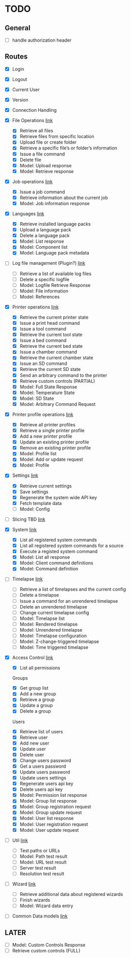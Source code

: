 # TODO

## General

- [ ] handle authorization header

## Routes

- [x] Login
- [x] Logout
- [x] Current User
- [x] Version
- [x] Connection Handling
- [x] File Operations [link](https://docs.octoprint.org/en/master/api/files.html)
  - [x] Retrieve all files
  - [x] Retrieve files from specific location
  - [x] Upload file or create folder
  - [x] Retrieve a specific file’s or folder’s information
  - [x] Issue a file command
  - [x] Delete file
  - [x] Model: Upload response
  - [x] Model: Retrieve response
- [x] Job operations [link](https://docs.octoprint.org/en/master/api/job.html)
  - [x] Issue a job command
  - [x] Retrieve information about the current job
  - [x] Model: Job information response
- [x] Languages [link](https://docs.octoprint.org/en/master/api/languages.html)
  - [x] Retrieve installed language packs
  - [x] Upload a language pack
  - [x] Delete a language pack
  - [x] Model: List response
  - [x] Model: Component list
  - [x] Model: Language pack metadata
- [ ] Log file management (Plugin?) [link](https://docs.octoprint.org/en/master/bundledplugins/logging.html#sec-bundledplugins-logging-api)
  - [ ] Retrieve a list of available log files
  - [ ] Delete a specific logfile
  - [ ] Model: Logfile Retrieve Response
  - [ ] Model: File information
  - [ ] Model: References
- [x] Printer operations [link](https://docs.octoprint.org/en/master/api/printer.html)
  - [x] Retrieve the current printer state
  - [x] Issue a print head command
  - [x] Issue a tool command
  - [x] Retrieve the current tool state
  - [x] Issue a bed command
  - [x] Retrieve the current bed state
  - [x] Issue a chamber command
  - [x] Retrieve the current chamber state
  - [x] Issue an SD command
  - [x] Retrieve the current SD state
  - [x] Send an arbitrary command to the printer
  - [x] Retrieve custom controls (PARTIAL)
  - [x] Model: Full State Response
  - [x] Model: Temperature State
  - [x] Model: SD State
  - [x] Model: Arbitrary Command Request
- [x] Printer profile operations [link](https://docs.octoprint.org/en/master/api/printerprofiles.html)
  - [x] Retrieve all printer profiles
  - [x] Retrieve a single printer profile
  - [x] Add a new printer profile
  - [x] Update an existing printer profile
  - [x] Remove an existing printer profile
  - [x] Model: Profile list
  - [x] Model: Add or update request
  - [x] Model: Profile
- [x] Settings [link](https://docs.octoprint.org/en/master/api/settings.html)
  - [x] Retrieve current settings
  - [x] Save settings
  - [x] Regenerate the system wide API key
  - [x] Fetch template data
  - [ ] Model: Config
- [ ] Slicing TBD [link](https://docs.octoprint.org/en/master/api/slicing.html)
- [x] System [link](https://docs.octoprint.org/en/master/api/system.html)
  - [x] List all registered system commands
  - [x] List all registered system commands for a source
  - [x] Execute a registed system command
  - [x] Model: List all response
  - [x] Model: Client command definitions
  - [x] Model: Command definition
- [ ] Timelapse [link](https://docs.octoprint.org/en/master/api/timelapse.html)
  - [ ] Retrieve a list of timelapses and the current config
  - [ ] Delete a timelapse
  - [ ] Issue a command for an unrendered timelapse
  - [ ] Delete an unrendered timelapse
  - [ ] Change current timelapse config
  - [ ] Model: Timelapse list
  - [ ] Model: Rendered timelapse
  - [ ] Model: Unrendered timelapse
  - [ ] Model: Timelapse configuration
  - [ ] Model: Z-change-triggered timelapse
  - [ ] Model: Time triggered timelapse
- [x] Access Control [link](https://docs.octoprint.org/en/master/api/access.html)
  - [x] List all permissions
  
  Groups

  - [x] Get group list
  - [x] Add a new group
  - [x] Retrieve a group
  - [x] Update a group
  - [x] Delete a group
  
  Users
  
  - [x] Retrieve list of users
  - [x] Retrieve user
  - [x] Add new user
  - [x] Update user
  - [x] Delete user
  - [x] Change users password
  - [x] Get a users password
  - [x] Update users password
  - [x] Update users settings
  - [x] Regenerate users api key
  - [x] Delete users api key
  - [x] Model: Permission list response
  - [x] Model: Group list response
  - [x] Model: Group registration request
  - [x] Model: Group update request
  - [x] Model: User list response
  - [x] Model: User registration request
  - [x] Model: User update request
- [ ] Util [link](https://docs.octoprint.org/en/master/api/util.html)
  - [ ] Test paths or URLs
  - [ ] Model: Path test result
  - [ ] Model: URL test result
  - [ ] Server test result
  - [ ] Resolution test result
- [ ] Wizard [link](https://docs.octoprint.org/en/master/api/wizard.html)
  - [ ] Retrieve additional data about registered wizards
  - [ ] Finish wizards
  - [ ] Model: Wizard data entry
- [ ] Common Data models [link](https://docs.octoprint.org/en/master/api/datamodel.html)

## LATER

- [ ] Model: Custom Controls Response
- [ ] Retrieve custom controls (FULL)
